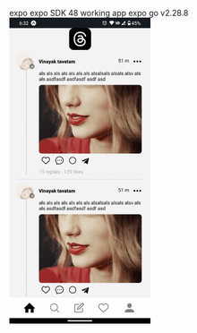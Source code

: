 expo 
expo SDK 48 
working app expo go v2.28.8
<img src="assets/Thender_clone.gif" alt="Alt text"  width="50%" height="50%" title="Optional title">
